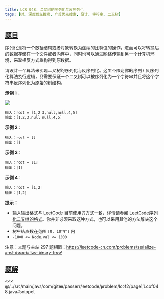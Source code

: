```yaml
---
title: LCR 048. 二叉树的序列化与反序列化
tags: [树, 深度优先搜索, 广度优先搜索, 设计, 字符串, 二叉树]
---
```



## [题目](https://leetcode.cn/problems/h54YBf/)
序列化是将一个数据结构或者对象转换为连续的比特位的操作，进而可以将转换后的数据存储在一个文件或者内存中，同时也可以通过网络传输到另一个计算机环境，采取相反方式重构得到原数据。

请设计一个算法来实现二叉树的序列化与反序列化。这里不限定你的序列 / 反序列化算法执行逻辑，只需要保证一个二叉树可以被序列化为一个字符串并且将这个字符串反序列化为原始的树结构。

**示例 1：**

![](https://assets.leetcode.com/uploads/2020/09/15/serdeser.jpg)

```
输入：root = [1,2,3,null,null,4,5]
输出：[1,2,3,null,null,4,5]
```

**示例 2：**

```
输入：root = []
输出：[]
```

**示例 3：**

```
输入：root = [1]
输出：[1]
```

**示例 4：**

```
输入：root = [1,2]
输出：[1,2]
```

**提示：**

* 输入输出格式与 LeetCode 目前使用的方式一致，详情请参阅 [LeetCode序列化二叉树的格式](https://support.leetcode.cn/hc/kb/article/1567641/)。你并非必须采取这种方式，也可以采用其他的方法解决这个问题。
* 树中结点数在范围 `[0, 10`^4^`]` 内
* `-1000 <= Node.val <= 1000`

注意：本题与主站 297 题相同：<https://leetcode-cn.com/problems/serialize-and-deserialize-binary-tree/>


## [题解](https://github.com/PasseRR/JavaLeetCode/blob/master/src/main/java/com/gitee/passerr/leetcode/problem/lcof2/page1/Lcof048.java)

<<< @/../src/main/java/com/gitee/passerr/leetcode/problem/lcof2/page1/Lcof048.java#snippet
